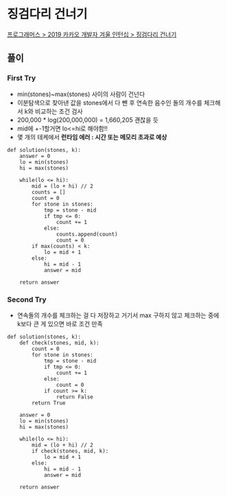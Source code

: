 # 징검다리 건너기

[프로그래머스 > 2019 카카오 개발자 겨울 인턴십 > 징검다리 건너기](https://school.programmers.co.kr/learn/courses/30/lessons/64062)

## 풀이

### First Try
- min(stones)~max(stones) 사이의 사람이 건넌다
- 이분탐색으로 찾아낸 값을 stones에서 다 뺀 후 연속한 음수인 돌의 개수를 체크해서 k와 비교하는 조건 검사
- 200,000 * log(200,000,000) = 1,660,205 괜찮을 듯
- mid에 +-1할거면 lo<=hi로 해야함!!
- 몇 개의 테케에서 **런타임 에러 : 시간 또는 메모리 초과로 예상**
```
def solution(stones, k):
    answer = 0
    lo = min(stones)
    hi = max(stones)

    while(lo <= hi):
        mid = (lo + hi) // 2
        counts = []
        count = 0
        for stone in stones:
            tmp = stone - mid
            if tmp <= 0:
                count += 1
            else:
                counts.append(count)
                count = 0
        if max(counts) < k:
            lo = mid + 1
        else:
            hi = mid - 1
            answer = mid

    return answer
```

### Second Try
- 연속돌의 개수를 체크하는 걸 다 저장하고 거기서 max 구하지 않고 체크하는 중에 k보다 큰 게 있으면 바로 조건 만족
```
def solution(stones, k):
    def check(stones, mid, k):
        count = 0
        for stone in stones:
            tmp = stone - mid
            if tmp <= 0:
                count += 1
            else:
                count = 0
            if count >= k:
                return False
        return True
    
    answer = 0
    lo = min(stones)
    hi = max(stones)

    while(lo <= hi):
        mid = (lo + hi) // 2
        if check(stones, mid, k):
            lo = mid + 1
        else:
            hi = mid - 1
            answer = mid

    return answer
```